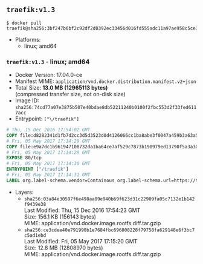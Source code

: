 ## `traefik:v1.3`

```console
$ docker pull traefik@sha256:3bf247b6bf2c92df2d0392ec33456d016fd555adc11a97ae958c5ce336fd1953
```

-	Platforms:
	-	linux; amd64

### `traefik:v1.3` - linux; amd64

-	Docker Version: 17.04.0-ce
-	Manifest MIME: `application/vnd.docker.distribution.manifest.v2+json`
-	Total Size: **13.0 MB (12965113 bytes)**  
	(compressed transfer size, not on-disk size)
-	Image ID: `sha256:74cd77a07e3875b507e40bdae8db52211240b0100f2fbc553d2f33fed6117acc`
-	Entrypoint: `["\/traefik"]`

```dockerfile
# Thu, 15 Dec 2016 17:54:02 GMT
COPY file:d8282341d1fb7d2cc3d5d3523d0d4126066cc1ba8abe3f0047a459b3a63a5653 in /etc/ssl/certs/ 
# Fri, 05 May 2017 17:14:29 GMT
COPY file:e9a7dc1b961947108732da1ba64ce7af529c7873b190979ed13790f5a3a30266 in / 
# Fri, 05 May 2017 17:14:29 GMT
EXPOSE 80/tcp
# Fri, 05 May 2017 17:14:30 GMT
ENTRYPOINT ["/traefik"]
# Fri, 05 May 2017 17:14:31 GMT
LABEL org.label-schema.vendor=Containous org.label-schema.url=https://traefik.io org.label-schema.name=Traefik org.label-schema.description=A modern reverse-proxy org.label-schema.version=v1.3.0-rc1 org.label-schema.docker.schema-version=1.0
```

-	Layers:
	-	`sha256:03a84e30597f6e498aa09e940b69f623d31c22909fa05c7132e1b142f9439e38`  
		Last Modified: Thu, 15 Dec 2016 17:54:23 GMT  
		Size: 156.1 KB (156143 bytes)  
		MIME: application/vnd.docker.image.rootfs.diff.tar.gzip
	-	`sha256:ce3cdee40e791990b1e7684fbc696808228f79758fa629148e6f3bc7c5ad1ebd`  
		Last Modified: Fri, 05 May 2017 17:15:20 GMT  
		Size: 12.8 MB (12808970 bytes)  
		MIME: application/vnd.docker.image.rootfs.diff.tar.gzip
